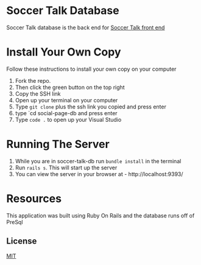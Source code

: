 # Soccer Talk Database

Soccer Talk database is the back end for [Soccer Talk front end](https://github.com/bsmitty815/soccer-talk)



# Install Your Own Copy
Follow these instructions to install your own copy on your computer

1. Fork the repo.
2. Then click the green button on the top right
3. Copy the SSH link
4. Open up your terminal on your computer
5. Type `git clone` plus the ssh link you copied and press enter
6. type `cd social-page-db and press enter
7. Type `code .` to open up your Visual Studio

# Running The Server

1. While you are in soccer-talk-db run `bundle install` in the terminal
2. Run `rails s`. This will start up the server
3. You can view the server in your browser at - http://localhost:9393/

# Resources
This application was built using Ruby On Rails and the database runs off of PreSql

## License
[MIT](https://choosealicense.com/licenses/mit/)